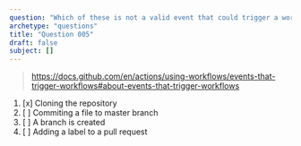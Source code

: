 ```yaml
---
question: "Which of these is not a valid event that could trigger a workflow?"
archetype: "questions"
title: "Question 005"
draft: false
subject: []
---
```


> https://docs.github.com/en/actions/using-workflows/events-that-trigger-workflows#about-events-that-trigger-workflows
1. [x] Cloning the repository
1. [ ] Commiting a file to master branch
1. [ ] A branch is created
1. [ ] Adding a label to a pull request
